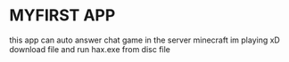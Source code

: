 # MYFIRST APP

this app can auto answer chat game in the server minecraft im playing xD
download file and run hax.exe from disc file
